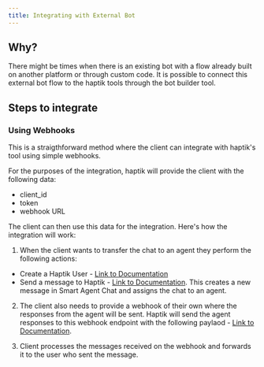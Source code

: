 ```yaml
---
title: Integrating with External Bot
---
```


## Why?
There might be times when there is an existing bot with a flow already built on another platform or through custom code. It is possible to connect this external bot flow to the haptik tools through the bot builder tool.


## Steps to integrate

### Using Webhooks

This is a straigthforward method where the client can integrate with haptik's tool using simple webhooks.

For the purposes of the integration, haptik will provide the client with the following data:
- client_id
- token
- webhook URL

The client can then use this data for the integration. Here's how the integration will work:

1) When the client wants to transfer the chat to an agent they perform the following actions:
 * Create a Haptik User - [Link to Documentation](https://docs.haptik.ai/webhooks/create-haptik-user)
 * Send a message to Haptik - [Link to Documentation](https://docs.haptik.ai/webhooks/send-message-to-haptik). This creates a new message in Smart Agent Chat and assigns the chat to an agent.

2) The client also needs to provide a webhook of their own where the responses from the agent will be sent. Haptik will send the agent responses to this webhook endpoint with the following paylaod - [Link to Documentation](https://docs.haptik.ai/webhooks/webhook-payload). 

3) Client processes the messages received on the webhook and forwards it to the user who sent the message.